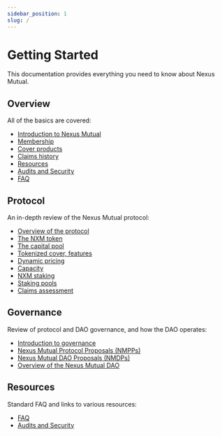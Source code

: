 ```yaml
---
sidebar_position: 1
slug: /
---
```


# Getting Started

This documentation provides everything you need to know about Nexus Mutual.

## Overview

All of the basics are covered:
* [Introduction to Nexus Mutual](/overview/)
* [Membership](/overview/membership)
* [Cover products](/overview/cover-products/)
* [Claims history](/overview/claims-history)
* [Resources](/overview/resources/)
* [Audits and Security](/overview/resources/audits-and-security)
* [FAQ](/overview/resources/faq)

## Protocol

An in-depth review of the Nexus Mutual protocol:
* [Overview of the protocol](/protocol/)
* [The NXM token](/protocol/nxm-token/)
* [The capital pool](/protocol/capital-pool/)
* [Tokenized cover, features](/protocol/cover)
* [Dynamic pricing](protocol/pricing)
* [Capacity](/protocol/capacity)
* [NXM staking](/protocol/staking/)
* [Staking pools](/protocol/staking/staking-pools)
* [Claims assessment](/protocol/claims-assessment)

## Governance

Review of protocol and DAO governance, and how the DAO operates:
* [Introduction to governance](/governance/)
* [Nexus Mutual Protocol Proposals (NMPPs)](/governance/protocol-proposals)
* [Nexus Mutual DAO Proposals (NMDPs)](/governance/dao-proposals)
* [Overview of the Nexus Mutual DAO](/governance/dao)

## Resources

Standard FAQ and links to various resources:
* [FAQ](/overview/resources/faq)
* [Audits and Security](/overview/resources/audits-and-security)
